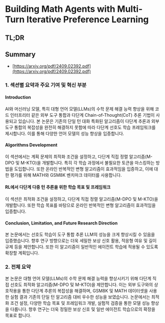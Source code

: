 # Building Math Agents with Multi-Turn Iterative Preference Learning
## TL;DR
## Summary
- [https://arxiv.org/pdf/2409.02392.pdf](https://arxiv.org/pdf/2409.02392.pdf)

### 1. 섹션별 요약과 주요 기여 및 혁신 부분

#### Introduction
AI와 머신러닝 모델, 특히 대형 언어 모델(LLMs)의 수학 문제 해결 능력 향상을 위해 코드 인터프리터 같은 외부 도구 통합과 다단계 Chain-of-Thought(CoT) 추론 기법이 사용되고 있습니다. 본 논문은 기존의 단일 턴 대화 특화된 알고리즘이 다단계 추론과 외부 도구 통합의 복잡성을 완전히 해결하지 못함에 따라 다단계 선호도 학습 프레임워크를 제시합니다. 이를 통해 다양한 언어 모델의 성능 향상을 입증합니다.

#### Algorithms Development
이 섹션에서는 계획 문제의 최적화 조건을 설정하고, 다단계 직접 정렬 알고리즘(M-DPO 및 M-KTO)을 개발합니다. 특히 각 학습 과정에서 불필요한 토큰을 마스킹하는 방법을 도입합니다. 또한 온라인 반복적인 변형 알고리즘이 효과적임을 입증하고, 이에 대한 평가를 위해 MATH와 GSM8K 벤치마크 데이터를 사용합니다.

#### RL에서 다단계 다중 턴 추론을 위한 학습 목표 및 프레임워크
이 섹션은 최적화 조건을 설정하고, 다단계 직접 정렬 알고리즘(M-DPO 및 M-KTO)을 개발합니다. 또한 학습 목표를 바탕으로 온라인 반복적인 변형 알고리즘이 효과적임을 입증합니다.

#### Conclusion, Limitation, and Future Research Direction
본 논문에서는 선호도 학습이 도구 통합 추론 LLM의 성능을 크게 향상시킬 수 있음을 입증했습니다. 향후 연구 방향으로는 더욱 세밀한 보상 신호 활용, 적응형 여유 및 길이 규제 등을 제안합니다. 또한 이 알고리즘이 일반적인 에이전트 학습에 적용될 수 있도록 확장할 계획입니다.

### 2. 전체 요약

본 논문은 대형 언어 모델(LLMs)의 수학 문제 해결 능력을 향상시키기 위해 다단계 직접 선호도 최적화 알고리즘(M-DPO 및 M-KTO)을 제안합니다. 이는 외부 도구와의 상호작용을 통한 다단계 추론의 복잡성을 해결하며, GSM8K 및 MATH 데이터셋을 사용한 실험 결과 기존의 단일 턴 알고리즘 대비 우수한 성능을 보였습니다. 논문에서는 최적화 조건 설정, 다양한 학습 목표 및 프레임워크 개발, 실험적 검증을 통한 모델 성능 향상을 다룹니다. 향후 연구는 더욱 정밀한 보상 신호 및 일반 에이전트 학습으로의 확장을 목표로 합니다.